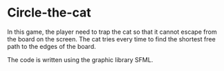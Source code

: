 # Circle-the-cat
In this game, the player need to trap the cat so that it cannot escape from the board on the screen.
The cat tries every time to find the shortest free path to the edges of the board.

The code is written using the graphic library SFML.

